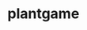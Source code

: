 # plantgame
<html>

<script>


var myGamePiece;

function startGame() {  
  myGameArea.start();  
  myGamePiece = new component(30, 30, "red", 10, 120);
}

var myGameArea = { 
    canvas: document.creatElement("canvas");  
    start: function() {    
    this.canvas.width = 480;    
    this.canvas.height = 270;    
    this.context = this.canvas.getContext("2d");    
    document.body.insertBefore(this.canvas, document.body.childNodes[0]);  
  }
}

</script>
